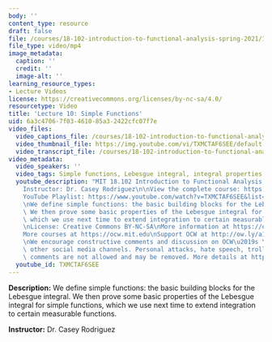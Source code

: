 ```yaml
---
body: ''
content_type: resource
draft: false
file: /courses/18-102-introduction-to-functional-analysis-spring-2021/18102-sp21-lecture-10_360p_16_9.mp4
file_type: video/mp4
image_metadata:
  caption: ''
  credit: ''
  image-alt: ''
learning_resource_types:
- Lecture Videos
license: https://creativecommons.org/licenses/by-nc-sa/4.0/
resourcetype: Video
title: 'Lecture 10: Simple Functions'
uid: 6a3c4706-7f03-4610-85a3-2422cfc07f7e
video_files:
  video_captions_file: /courses/18-102-introduction-to-functional-analysis-spring-2021/11IJNeSgCs_Cx8d2A_PvgU4aff_ngmclm_transcript.webvtt
  video_thumbnail_file: https://img.youtube.com/vi/TXMCTAF6SEE/default.jpg
  video_transcript_file: /courses/18-102-introduction-to-functional-analysis-spring-2021/11IJNeSgCs_Cx8d2A_PvgU4aff_ngmclm_transcript.pdf
video_metadata:
  video_speakers: ''
  video_tags: Simple functions, Lebesgue integral, integral properties
  youtube_description: "MIT 18.102 Introduction to Functional Analysis, Spring 2021\n\
    Instructor: Dr. Casey Rodriguez\n\nView the complete course: https://ocw.mit.edu/courses/18-102-introduction-to-functional-analysis-spring-2021/\n\
    YouTube Playlist: https://www.youtube.com/watch?v=TXMCTAF6SEE&list=PLUl4u3cNGP63micsJp_--fRAjZXPrQzW_&index=10\n\
    \nWe define simple functions: the basic building blocks for the Lebesgue integral.\
    \ We then prove some basic properties of the Lebesgue integral for simple functions,\
    \ which we use next time to extend integration to certain measurable functions.\n\
    \nLicense: Creative Commons BY-NC-SA\nMore information at https://ocw.mit.edu/terms\n\
    More courses at https://ocw.mit.edu\nSupport OCW at http://ow.ly/a1If50zVRlQ\n\
    \nWe encourage constructive comments and discussion on OCW\u2019s YouTube and\
    \ other social media channels. Personal attacks, hate speech, trolling, and inappropriate\
    \ comments are not allowed and may be removed. More details at https://ocw.mit.edu/comments."
  youtube_id: TXMCTAF6SEE
---
```

**Description:** We define simple functions: the basic building blocks for the Lebesgue integral. We then prove some basic properties of the Lebesgue integral for simple functions, which we use next time to extend integration to certain measurable functions.

**Instructor:** Dr. Casey Rodriguez